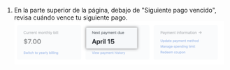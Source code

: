 1. En la parte superior de la página, debajo de "Siguiente pago vencido", revisa cuándo vence tu siguiente pago. ![Próxima fecha de facturación](/assets/images/help/billing/settings_billing_next_payment.png)
